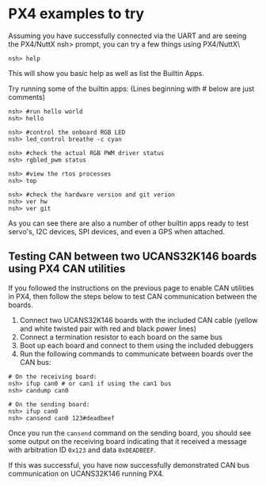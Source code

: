 # PX4 examples to try

Assuming you have successfully connected via the UART and are seeing the PX4/NuttX nsh> prompt, you can try a few things using PX4/NuttX\


```
nsh> help
```

This will show you basic help as well as list the Builtin Apps.

Try running some of the builtin apps: (Lines beginning with # below are just comments)

```
nsh> #run hello world
nsh> hello

nsh> #control the onboard RGB LED 
nsh> led_control breathe -c cyan

nsh> #check the actual RGB PWM driver status
nsh> rgbled_pwm status

nsh> #view the rtos processes
nsh> top

nsh> #check the hardware version and git verion
nsh> ver hw
nsh> ver git
```

As you can see there are also a number of other builtin apps ready to test servo's, I2C devices, SPI devices, and even a GPS when attached.

## Testing CAN between two UCANS32K146 boards using PX4 CAN utilities

If you followed the instructions on the previous page to enable CAN utilities in PX4, then follow the steps below to test CAN communication between the boards.

1. Connect two UCANS32K146 boards with the included CAN cable (yellow and white twisted pair with red and black power lines)
2. Connect a termination resistor to each board on the same bus
3. Boot up each board and connect to them using the included debuggers
4. Run the following commands to communicate between boards over the CAN bus:

```
# On the receiving board:
nsh> ifup can0 # or can1 if using the can1 bus
nsh> candump can0

# On the sending board:
nsh> ifup can0
nsh> cansend can0 123#deadbeef
```

Once you run the `cansend` command on the sending board, you should see some output on the receiving board indicating that it received a message with arbitration ID `0x123` and data `0xDEADBEEF`.

If this was successful, you have now successfully demonstrated CAN bus communication on UCANS32K146 running PX4.

